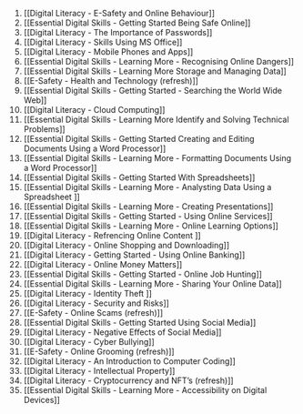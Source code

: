 1. [[Digital Literacy - E-Safety and Online Behaviour]]
2. [[Essential Digital Skills - Getting Started Being Safe Online]]
3. [[Digital Literacy - The Importance of Passwords]]
4. [[Digital Literacy - Skills Using MS Office]]
5. [[Digital Literacy - Mobile Phones and Apps]]
6. [[Essential Digital Skills - Learning More - Recognising Online Dangers]]
7. [[Essential Digital Skills - Learning More Storage and Managing Data]]
8. [[E-Safety - Health and Technology (refresh)]]
9. [[Essential Digital Skills - Getting Started - Searching the World Wide Web]]
10. [[Digital Literacy - Cloud Computing]]
11. [[Essential Digital Skills - Learning More Identify and Solving Technical Problems]]
12. [[Essential Digital Skills - Getting Started Creating and Editing Documents Using a Word Processor]]
13. [[Essential Digital Skills - Learning More - Formatting Documents Using a Word Processor]]
14. [[Essential Digital Skills - Getting Started With Spreadsheets]]
15. [[Essential Digital Skills - Learning More - Analysting Data Using a Spreadsheet ]]
16. [[Essential Digital Skills - Learning More - Creating Presentations]]
17. [[Essential Digital Skills - Getting Started - Using Online Services]]
18. [[Essential Digital Skills - Learning More - Online Learning Options]]
19. [[Digital Literacy - Refrencing Online Content ]]
20. [[Digital Literacy - Online Shopping and Downloading]]
21. [[Digital Literacy - Getting Started - Using Online Banking]]
22. [[Digital Literacy - Online Money Matters]]
23. [[Essential Digital Skills - Getting Started - Online Job Hunting]]
24. [[Essential Digital Skills - Learning More - Sharing Your Online Data]]
25. [[Digital Literacy - Identity Theft ]]
26. [[Digital Literacy - Security and Risks]]
27. [[E-Safety - Online Scams (refresh)]]
28. [[Essential Digital Skills - Getting Started Using Social Media]]
29. [[Digital Literacy - Negative Effects of Social Media]]
30. [[Digital Literacy - Cyber Bullying]]
31. [[E-Safety - Online Grooming (refresh)]]
32. [[Digital Literacy - An Introduction to Computer Coding]]
33. [[Digital Literacy - Intellectual Property]]
34. [[Digital Literacy - Cryptocurrency and NFT’s (refresh)]]
35. [[Essential Digital Skills - Learning More - Accessibility on Digital Devices]]